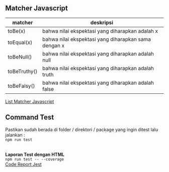 ## Matcher Javascript

| matcher      | deskripsi                                        |
| ------------ | ------------------------------------------------ | 
| toBe(x)      |  bahwa nilai ekspektasi yang diharapkan adalah x |
| toEqual(x)   |  bahwa nilai ekspektasi yang diharapkan sama dengan x |
| toBeNull()   |  bahwa nilai ekspektasi yang diharapkan adalah null |
| toBeTruthy() |  bahwa nilai ekspektasi yang diharapkan adalah truth |
| toBeFalsy() |  bahwa nilai ekspektasi yang diharapkan adalah false |

[List Matcher Javascript](https://jestjs.io/docs/using-matchers)

## Command Test
Pastikan sudah berada di folder / direktori / package yang ingin ditest lalu jalankan : <br>
`npm run test` <br><br>

**Laporan Test dengan HTML** <br>
`npm run test -- --coverage` <br>
[Code Report Jest](coverage/icov-report/index.html)


